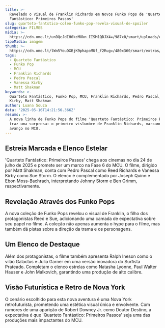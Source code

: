 ```yaml
---
title: >-
  Revelado o Visual de Franklin Richards em Novos Funko Pops de 'Quarteto
  Fantástico: Primeiros Passos'
slug: quarteto-fantstico-coleo-funko-pop-revela-visual-de-spoiler
categoria: FILMES
midia: >-
  https://cdn.ome.lt/unDQcJdIH0kcMOkn_IISM1QDJX4=/987x0/smart/uploads/conteudo/fotos/OMELETE_CAPA_-_2025-05-16T103142.711.png
tipoMidia: imagem
thumb: >-
  https://cdn.ome.lt/lWn5YouDXBjK9phapoMUf_f2Rug=/480x360/smart/extras/conteudos/omelete_THUMB_-_2025-05-16T103123.757.png
tags:
  - Quarteto Fantástico
  - Funko Pop
  - MCU
  - Franklin Richards
  - Pedro Pascal
  - Vanessa Kirby
  - Matt Shakman
keywords: >-
  Quarteto Fantástico, Funko Pop, MCU, Franklin Richards, Pedro Pascal, Vanessa
  Kirby, Matt Shakman
author: Luana Souza
data: '2025-05-16T14:21:56.366Z'
resumo: >-
  A nova linha de Funko Pops do filme 'Quarteto Fantástico: Primeiros Passos'
  traz uma surpresa: o primeiro vislumbre de Franklin Richards, marcando mais um
  avanço no MCU.
---
```


## Estreia Marcada e Elenco Estelar

<blockquote class="twitter-tweet"><a href="https://twitter.com/user/status/1923332578636878280"></a></blockquote>

'Quarteto Fantástico: Primeiros Passos' chega aos cinemas no dia 24 de julho de 2025 e promete ser um marco na Fase 6 do MCU. O filme, dirigido por Matt Shakman, conta com Pedro Pascal como Reed Richards e Vanessa Kirby como Sue Storm. O elenco é complementado por Joseph Quinn e Ebon Moss-Bachrach, interpretando Johnny Storm e Ben Grimm, respectivamente. 

## Revelação Através dos Funko Pops

A nova coleção de Funko Pops revelou o visual de Franklin, o filho dos protagonistas Reed e Sue, adicionando uma camada de expectativa sobre seu papel no filme. A coleção não apenas aumenta o hype para o filme, mas também dá pistas sobre a direção da trama e os personagens. 

## Um Elenco de Destaque

Além dos protagonistas, o filme também apresenta Ralph Ineson como o vilão Galactus e Julia Garner em uma versão inovadora do Surfista Prateado. Completam o elenco estrelas como Natasha Lyonne, Paul Walter Hauser e John Malkovich, garantindo uma produção de alto calibre. 

## Visão Futurística e Retro de Nova York

O cenário escolhido para esta nova aventura é uma Nova York retrofuturista, prometendo uma estética visual única e envolvente. Com rumores de uma aparição de Robert Downey Jr. como Doutor Destino, a expectativa é que 'Quarteto Fantástico: Primeiros Passos' seja uma das produções mais impactantes do MCU.
